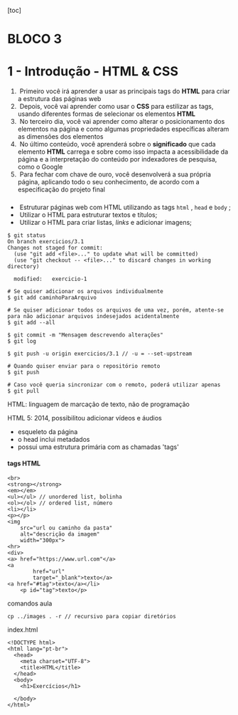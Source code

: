 [toc]

# BLOCO 3

# 1 - Introdução - HTML & CSS

1. ​      Primeiro você irá aprender a usar as principais tags do               **HTML**             para criar a estrutura das páginas web    
2. ​      Depois, você vai aprender como usar o               **CSS**             para estilizar as tags, usando diferentes formas de selecionar os elementos               **HTML**          
3. ​      No terceiro dia, você vai aprender como alterar o posicionamento  dos elementos na página e como algumas propriedades específicas alteram  as dimensões dos elementos    
4. ​      No último conteúdo, você aprenderá sobre o               **significado**             que cada elemento               **HTML**             carrega e sobre como isso impacta a acessibilidade da página e a  interpretação do conteúdo por indexadores de pesquisa, como o Google    
5. ​      Para fechar com chave de ouro, você desenvolverá a sua própria  página, aplicando todo o seu conhecimento, de acordo com a especificação do projeto final    

### 

- ​    Estruturar páginas web com HTML utilizando as tags  `html`    ,  `head`     e  `body`    ;  
- ​    Utilizar o HTML para estruturar textos e títulos;  
- ​    Utilizar o HTML para criar listas,           *links*         e adicionar imagens; 

```
$ git status
On branch exercicios/3.1
Changes not staged for commit:
  (use "git add <file>..." to update what will be committed)
  (use "git checkout -- <file>..." to discard changes in working directory)

  modified:   exercicio-1
  
# Se quiser adicionar os arquivos individualmente
$ git add caminhoParaArquivo

# Se quiser adicionar todos os arquivos de uma vez, porém, atente-se
para não adicionar arquivos indesejados acidentalmente
$ git add --all

$ git commit -m "Mensagem descrevendo alterações"
$ git log

$ git push -u origin exercicios/3.1 // -u = --set-upstream

# Quando quiser enviar para o repositório remoto
$ git push

# Caso você queria sincronizar com o remoto, poderá utilizar apenas
$ git pull
```

HTML: linguagem de marcação de texto, não de programação

HTML 5: 2014, possibilitou adicionar vídeos e áudios

- esqueleto da página
- o head inclui metadados
- possui uma estrutura primária com as chamadas 'tags'

#### tags HTML

```
<br>
<strong></strong>
<em></em>
<ul></ul> // unordered list, bolinha
<ol></ol> // ordered list, número
<li></li>
<p></p>
<img
	src="url ou caminho da pasta" 
	alt="descrição da imagem" 
	width="300px">
<hr>
<div>
<a> href="https://www.url.com"</a>
<a 
        href="url" 
        target="_blank">texto</a>
<a href="#tag">texto</a></li>
	<p id="tag">texto</p>
```

comandos aula

```
cp ../images . -r // recursivo para copiar diretórios
```

index.html

```
<!DOCTYPE html>
<html lang="pt-br">
  <head>
    <meta charset="UTF-8">
    <title>HTML</title>
  </head>
  <body>
    <h1>Exercícios</h1>
    
  </body>
</html>
```

